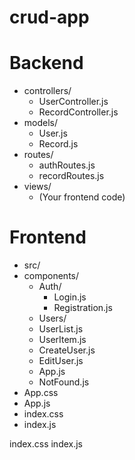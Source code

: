 # crud-app
# Backend
- controllers/
  - UserController.js
  - RecordController.js
- models/
  - User.js
  - Record.js
- routes/
  - authRoutes.js
  - recordRoutes.js
- views/
  - (Your frontend code)
 
# Frontend
- src/
 - components/
   - Auth/
     - Login.js
     - Registration.js
    - Users/
    - UserList.js
     - UserItem.js
     - CreateUser.js
     - EditUser.js
    - App.js
   - NotFound.js
  - App.css
  - App.js
  - index.css
  - index.js

  index.css
  index.js
